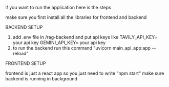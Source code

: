 if you want to run the application here is the steps

make sure you first install all the libraries for frontend and backend

BACKEND SETUP

1. add .env file in /rag-backend and put api keys like
      TAVILY_API_KEY= your api key
      GEMINI_API_KEY= your api key
2. to run the backend run this command "uvicorn main_api_app:app --reload"

FRONTEND SETUP

frontend is just a react app so you just need to write "npm start" make sure backend is running in background

